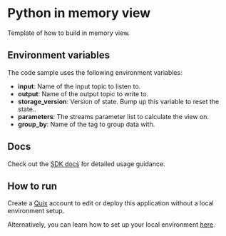# Python in memory view

Template of how to build in memory view.

## Environment variables

The code sample uses the following environment variables:

- **input**: Name of the input topic to listen to.
- **output**: Name of the output topic to write to.
- **storage_version**: Version of state. Bump up this variable to reset the state..
- **parameters**: The streams parameter list to calculate the view on.
- **group_by**: Name of the tag to group data with.


## Docs
Check out the [SDK docs](https://quix.ai/docs/sdk/introduction.html) for detailed usage guidance.

## How to run
Create a [Quix](https://portal.platform.quix.ai/self-sign-up?xlink=github) account to edit or deploy this application without a local environment setup.

Alternatively, you can learn how to set up your local environment [here](https://quix.ai/docs/sdk/python-setup.html).

